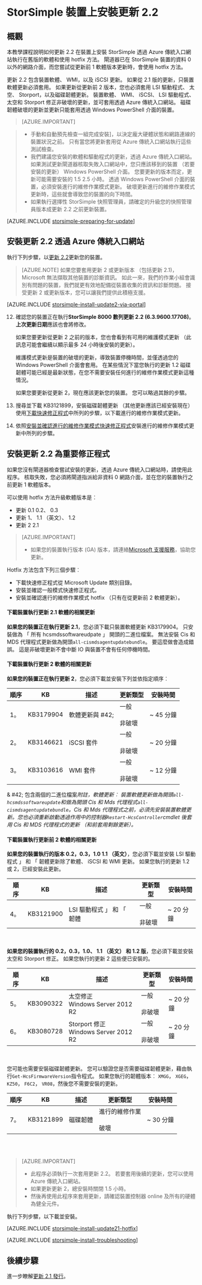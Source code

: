 <properties
   pageTitle="StorSimple 裝置上安裝更新 2.2 |Microsoft Azure"
   description="說明如何 StorSimple 8000 數列裝置上安裝 StorSimple 8000 數列更新 2.2。"
   services="storsimple"
   documentationCenter="NA"
   authors="alkohli"
   manager="carmonm"
   editor="" />
<tags
   ms.service="storsimple"
   ms.devlang="NA"
   ms.topic="article"
   ms.tgt_pltfrm="NA"
   ms.workload="TBD"
   ms.date="08/02/2016"
   ms.author="alkohli" />

# <a name="install-update-22-on-your-storsimple-device"></a>StorSimple 裝置上安裝更新 2.2

## <a name="overview"></a>概觀

本教學課程說明如何更新 2.2 在裝置上安裝 StorSimple 透過 Azure 傳統入口網站執行在舊版的軟體和使用 hotfix 方法。 閘道器已在 StorSimple 裝置的資料 0 以外的網路介面，而您嘗試從更新前 1 軟體版本更新時，會使用 hotfix 方法。

更新 2.2 包含裝置軟體、 WMI，以及 iSCSI 更新。 如果從 2.1 版的更新，只裝置軟體更新必須套用。 如果更新從更新前 2 版本，您也必須套用 LSI 驅動程式、 太空、 Storport，以及磁碟韌體更新。 裝置軟體、 WMI、 iSCSI、 LSI 驅動程式、 太空和 Storport 修正非破壞的更新，並可套用透過 Azure 傳統入口網站。 磁碟韌體破壞的更新並更新只能套用透過 Windows PowerShell 介面的裝置。 

> [AZURE.IMPORTANT]

> - 手動和自動預先檢查一組完成安裝]，以決定龐大硬體狀態和網路連線的裝置狀況之前。 只有當您將更新套用從 Azure 傳統入口網站執行這些測試檢查。
> - 我們建議您安裝的軟體和驅動程式的更新，透過 Azure 傳統入口網站。 如果測試更新閘道器核取失敗入口網站中，您只應該移到的裝置 （若要安裝的更新） Windows PowerShell 介面。 您要更新的版本而定，更新可能需要安裝的 1.5 2.5 小時。 透過 Windows PowerShell 介面的裝置，必須安裝進行的維修作業模式更新。 破壞更新進行的維修作業模式更新時，這些就會導致您的裝置的向下時間。
> - 如果執行選擇性 StorSimple 快照管理員，請確定的升級您的快照管理員版本成更新 2.2 之前更新裝置。

[AZURE.INCLUDE [storsimple-preparing-for-update](../../includes/storsimple-preparing-for-updates.md)]

## <a name="install-update-22-via-the-azure-classic-portal"></a>安裝更新 2.2 透過 Azure 傳統入口網站

執行下列步驟，以[更新 2.2](storsimple-update21-release-notes.md)更新您的裝置。


> [AZURE.NOTE]
如果您要套用更新 2 或更新版本 （包括更新 2.1)，Microsoft 無法擷取其他裝置的診斷資訊。 如此一來，我們的作業小組會識別有問題的裝置，我們就更有效地配備從裝置收集的資訊和診斷問題。 接受更新 2 或更新版本，您可以讓我們提供此積極支援。

[AZURE.INCLUDE [storsimple-install-update2-via-portal](../../includes/storsimple-install-update2-via-portal.md)]

12. 確認您的裝置正在執行**StorSimple 8000 數列更新 2.2 (6.3.9600.17708)**。 **上次更新日期**應該也會將修改。 

    如果您要更新從更新 2 之前的版本，您也會看到有可用的維護模式更新 （此訊息可能會繼續以顯示最多 24 小時後安裝的更新）。

    維護模式更新是裝置的破壞的更新，導致裝置停機時間，並僅透過您的 Windows PowerShell 介面會套用。 在某些情況下當您執行的更新 1.2 磁碟韌體可能已經是最新狀態，在您不需要安裝任何進行的維修作業模式更新這種情況。

    如果您要更新從更新 2，現在應該更新您的裝置。 您可以略過其餘的步驟。

13. 搜尋並下載 KB3121899，安裝磁碟韌體更新 （其他更新應該已經安裝現在） 使用[下載快速修正程式](#to-download-hotfixes)中所列的步驟，以下載進行的維修作業模式更新。

13. 依照[安裝並確認進行的維修作業模式快速修正程式](#to-install-and-verify-maintenance-mode-hotfixes)安裝進行的維修作業模式更新中所列的步驟。 

  

## <a name="install-update-22-as-a-hotfix"></a>安裝更新 2.2 為重要修正程式

如果您沒有閘道器檢查嘗試安裝的更新，透過 Azure 傳統入口網站時，請使用此程序。 核取失敗，您必須將閘道指派給非資料 0 網路介面，並在您的裝置執行之前更新 1 軟體版本。

可以使用 hotfix 方法升級軟體版本是︰

- 更新 0.1 0.2、 0.3
- 更新 1、 1.1 （英文）、 1.2
- 更新 2 2.1 

> [AZURE.IMPORTANT]
>
> - 如果您的裝置執行版本 (GA) 版本，請連絡[Microsoft 支援服務](storsimple-contact-microsoft-support.md)，協助您更新。

Hotfix 方法包含下列三個步驟︰

- 下載快速修正程式從 Microsoft Update 類別目錄。
- 安裝並確認一般模式快速修正程式。
- 安裝並確認進行的維修作業模式 hotfix （只有在從更新前 2 軟體更新）。

#### <a name="download-updates-for-a-device-running-update-21-software"></a>下載裝置執行更新 2.1 軟體的相關更新

**如果您的裝置正在執行更新 2.1**，您必須下載只裝置軟體更新 KB3179904。 只安裝做為 「 所有 hcsmdssoftwareudpate 」 開頭的二進位檔案。 無法安裝 Cis 和 MDS 代理程式更新做為開頭`all-cismdsagentupdatebundle`。 要這麼做會造成錯誤。 這是非破壞更新不會中斷 IO 與裝置不會有任何停機時間。


#### <a name="download-updates-for-a-device-running-update-2-software"></a>下載裝置執行更新 2 軟體的相關更新

**如果您的裝置正在執行更新 2**，您必須下載並安裝下列並依指定順序︰

| 順序  | KB        | 描述                    | 更新類型  | 安裝時間 |
|--------|-----------|-------------------------|------------- |-------------|
| 1。      | KB3179904 | 軟體更新與 #42;  |  一般 <br></br>非破壞     | ~ 45 分鐘 |
| 2。      | KB3146621 | iSCSI 套件 | 一般 <br></br>非破壞  | ~ 20 分鐘 |
| 3。      | KB3103616 | WMI 套件 |  一般 <br></br>非破壞      | ~ 12 分鐘 |


 & #42; 包含兩個的二進位檔案*附註，軟體更新︰ 裝置軟體更新做為開頭`all-hcsmdssoftwareupdate`和做為開頭 Cis 和 Mds 代理程式`all-cismdsagentupdatebundle`。Cis 和 Mds 代理程式之前，必須先安裝裝置軟體更新。您也必須重新啟動透過作用中的控制器`Restart-HcsController`cmdlet 後套用 Cis 和 MDS 代理程式的更新 （和前套用剩餘更新）。* 

#### <a name="download-updates-for-a-device-running-pre-update-2-software"></a>下載裝置執行更新前 2 軟體的相關更新

**如果您的裝置執行的版本 0.2，0.3，1.0 1.1 （英文）**，您必須下載並安裝 LSI 驅動程式 」 和 「 韌體更新除了軟體、 iSCSI 和 WMI 更新。 如果您執行的更新 1.2 或 2，已經安裝此更新。 
 
| 順序  | KB        | 描述                    | 更新類型  | 安裝時間 |
|--------|-----------|-------------------------|------------- |-------------|
| 4。      | KB3121900 | LSI 驅動程式 」 和 「 韌體             |  一般 <br></br>非破壞      | ~ 20 分鐘 |


<br></br>
**如果您的裝置執行的 0.2，0.3，1.0、 1.1 （英文） 和 1.2 版**，您必須下載並安裝太空和 Storport 修正。 如果您執行的更新 2 這些便已安裝的。

| 順序  | KB        | 描述                    | 更新類型  | 安裝時間 |
|--------|-----------|-------------------------|------------- |-------------|
| 5。      | KB3090322 | 太空修正 </br> Windows Server 2012 R2 |  一般 <br></br>非破壞      | ~ 20 分鐘 |
| 6。      | KB3080728 | Storport 修正 </br> Windows Server 2012 R2 |  一般 <br></br>非破壞      | ~ 20 分鐘 |



<br></br>
您可能也需要安裝磁碟韌體更新。 您可以驗證您是否需要磁碟韌體更新，藉由執行`Get-HcsFirmwareVersion`指令程式。 如果您執行的韌體版本︰ `XMGG`， `XGEG`， `KZ50`， `F6C2`， `VR08`，然後您不需要安裝的更新。


| 順序  | KB        | 描述                    | 更新類型  | 安裝時間 |
|--------|-----------|-------------------------|------------- |-------------|
| 7。      | KB3121899 | 磁碟韌體              |  進行的維修作業 <br></br>破壞      | ~ 30 分鐘 |
 
<br></br>

> [AZURE.IMPORTANT]
>
> - 此程序必須執行一次套用更新 2.2。 若要套用後續的更新，您可以使用 Azure 傳統入口網站。
> - 如果更新更新 2，總安裝時關閉 1.5 小時。
> - 然後再使用此程序來套用更新，請確認裝置控制器 online 及所有的硬體為健全元件。

執行下列步驟，以下載並安裝。

[AZURE.INCLUDE [storsimple-install-update21-hotfix](../../includes/storsimple-install-update21-hotfix.md)]

[AZURE.INCLUDE [storsimple-install-troubleshooting](../../includes/storsimple-install-troubleshooting.md)]

## <a name="next-steps"></a>後續步驟

進一步瞭解[更新 2.1 發行](storsimple-update21-release-notes.md)。

